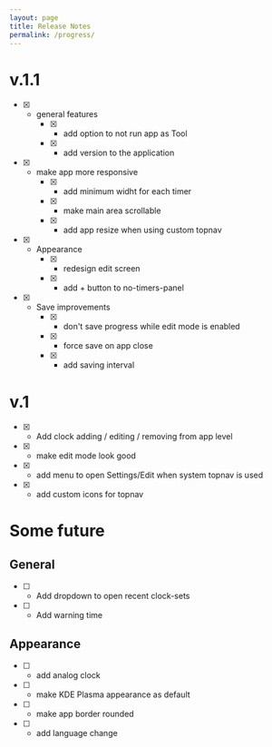 ```yaml
---
layout: page
title: Release Notes
permalink: /progress/
---
```

# v.1.1
- [x] - general features
    - [x] - add option to not run app as Tool
    - [x] - add version to the application
- [x] - make app more responsive
    - [x] - add minimum widht for each timer
    - [x] - make main area scrollable
    - [x] - add app resize when using custom topnav
- [x] - Appearance
    - [x] - redesign edit screen
    - [x] - add + button to no-timers-panel
- [x] - Save improvements
    - [x] - don't save progress while edit mode is enabled
    - [x] - force save on app close
    - [x] - add saving interval

# v.1
- [x] - Add clock adding / editing / removing from app level
- [x] - make edit mode look good
- [x] - add menu to open Settings/Edit when system topnav is used
- [x] - add custom icons for topnav

# Some future
## General
- [ ] - Add dropdown to open recent clock-sets
- [ ] - Add warning time

## Appearance
- [ ] - add analog clock
- [ ] - make KDE Plasma appearance as default
- [ ] - make app border rounded
- [ ] - add language change
